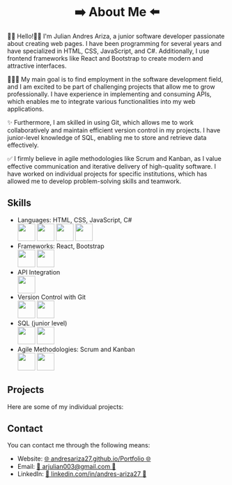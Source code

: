 <!DOCTYPE html>
<html>
<body>
  <div class="section" id="about-me">
    <h1 align="center">➡️ About Me ⬅️</h1>
    <p>👋🏽 Hello!👋🏽 I'm Julian Andres Ariza, a junior software developer passionate about creating web pages. I have been programming for several years and have specialized in HTML, CSS, JavaScript, and C#. Additionally, I use frontend frameworks like React and Bootstrap to create modern and attractive interfaces.</p>
    <p>🧑🏽‍💻 My main goal is to find employment in the software development field, and I am excited to be part of challenging projects that allow me to grow professionally. I have experience in implementing and consuming APIs, which enables me to integrate various functionalities into my web applications.</p>
    <p>✨ Furthermore, I am skilled in using Git, which allows me to work collaboratively and maintain efficient version control in my projects. I have junior-level knowledge of SQL, enabling me to store and retrieve data effectively.</p>
    <p>✅ I firmly believe in agile methodologies like Scrum and Kanban, as I value effective communication and iterative delivery of high-quality software. I have worked on individual projects for specific institutions, which has allowed me to develop problem-solving skills and teamwork.</p>
  </div>

  <div class="section" id="skills">
    <h2>Skills</h2>
    <ul>
      <li>Languages: HTML, CSS, JavaScript, C#</li>
      <div>
        <img src="https://www.svgrepo.com/show/452228/html-5.svg" width="40rem"/>
        <img src="https://www.svgrepo.com/show/452185/css-3.svg" width="40rem"/>
        <img src="https://www.svgrepo.com/show/452045/js.svg" width="40rem"/>
        <img src="https://cdn.worldvectorlogo.com/logos/c--4.svg" width="40rem"/>
      </div>
      <li>Frameworks: React, Bootstrap</li>
      <div>
        <img src="https://www.svgrepo.com/show/452092/react.svg" width="40rem"/>
        <img src="https://www.svgrepo.com/show/303293/bootstrap-4-logo.svg" width="40rem"/>
      </div>
      <li>API Integration</li>
      <div>
        <img src="https://www.svgrepo.com/show/375531/api.svg" width="40rem"/>
      </div>
      <li>Version Control with Git</li>
      <div>
        <img src="https://www.svgrepo.com/show/452210/git.svg" width="40rem"/>
        <img src="https://cdn.iconscout.com/icon/free/png-512/free-github-159-721954.png?f=avif&w=256" width="40rem"/>
      </div>
      <li>SQL (junior level)</li>
      <div>
        <img src="https://www.svgrepo.com/show/331760/sql-database-generic.svg" width="40rem"/>
        <img src="https://www.svgrepo.com/show/303251/mysql-logo.svg" width="40rem"/>
      </div>
      <li>Agile Methodologies: Scrum and Kanban</li>
      <div>
        <img src="https://www.svgrepo.com/show/439311/scrum.svg" width="40rem"/>
        <img src="https://www.svgrepo.com/show/452119/trello.svg" width="40rem"/>
      </div>
    </ul>
  </div>

  <div class="section" id="projects">
    <h2>Projects</h2>
    <p>Here are some of my individual projects:</p>
    <ul>
    </ul>
  </div>

  <div class="section" id="contact">
    <h2>Contact</h2>
    <p>You can contact me through the following means:</p>
    <ul>
      <li>Website: <a href="https://andresariza27.github.io/Portfolio/">🌐 andresariza27.github.io/Portfolio 🌐</a></li>
      <li>Email: <a href="mailto:arjulian003@gmail.com">📧 arjulian003@gmail.com 📧</a></li>
      <li>LinkedIn: <a href="https://www.linkedin.com/in/andres-ariza27/">🔗 linkedin.com/in/andres-ariza27 🔗</a></li>
    </ul>
  </div>
</body>
</html>
